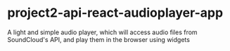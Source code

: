 # project2-api-react-audioplayer-app
A light and simple audio player, which will access audio files from SoundCloud's API, and play them in the browser using widgets
